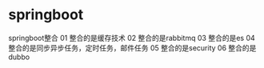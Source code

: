 # springboot
springboot整合
01 整合的是缓存技术
02 整合的是rabbitmq
03 整合的是es
04 整合的是同步异步任务，定时任务，邮件任务
05 整合的是security
06 整合的是dubbo
